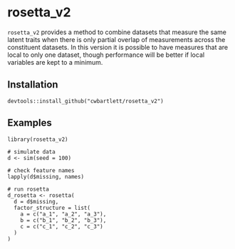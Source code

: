 # rosetta_v2

`rosetta_v2` provides a method to combine datasets that measure the same latent traits when there is only partial overlap of measurements across the constituent datasets.  In this version it is possible to have measures that are local to only one dataset, though performance will be better if local variables are kept to a minimum.

## Installation

```{r}
devtools::install_github("cwbartlett/rosetta_v2")
```

## Examples

```{r}
library(rosetta_v2)

# simulate data
d <- sim(seed = 100)

# check feature names
lapply(d$missing, names)

# run rosetta
d_rosetta <- rosetta(
  d = d$missing,
  factor_structure = list(
    a = c("a_1", "a_2", "a_3"),
    b = c("b_1", "b_2", "b_3"),
    c = c("c_1", "c_2", "c_3")
  )
)
```
